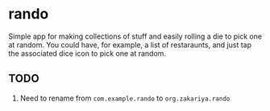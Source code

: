 # rando

Simple app for making collections of stuff and easily rolling a die to pick one at random. You could have, for example, a list of restaraunts, and just tap the associated dice icon to pick one at random.

## TODO

1) Need to rename from `com.example.rando` to `org.zakariya.rando`

